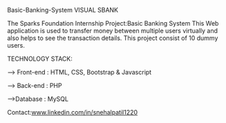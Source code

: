 Basic-Banking-System
VISUAL SBANK

The Sparks Foundation Internship Project:Basic Banking System
This Web application is used to transfer money between multiple users virtually and also helps to see the transaction details.
This project consist of 10 dummy users.

TECHNOLOGY STACK:

--> Front-end : HTML, CSS, Bootstrap & Javascript

--> Back-end : PHP 

-->Database : MySQL

Contact:www.linkedin.com/in/snehalpatil1220
